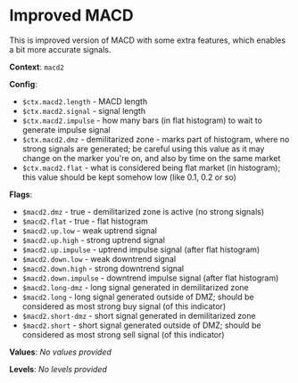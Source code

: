 # Improved MACD

This is improved version of MACD with some extra features, which enables a bit more accurate signals.

**Context**: `macd2`

**Config**:
*	`$ctx.macd2.length`     - MACD length
*   `$ctx.macd2.signal`     - signal length
*   `$ctx.macd2.impulse`    - how many bars (in flat histogram) to wait to generate impulse signal
*   `$ctx.macd2.dmz`        - demilitarized zone - marks part of histogram, where no strong signals are generated; be careful using this value as it may change on the marker you're on, and also by time on the same market
*   `$ctx.macd2.flat`       - what is considered being flat market (in histogram); this value should be kept somehow low (like 0.1, 0.2 or so)

**Flags**:
*	`$macd2.dmz`            - true - demilitarized zone is active (no strong signals)
*   `$macd2.flat`           - true - flat histogram
*   `$macd2.up.low`         - weak uptrend signal
*   `$macd2.up.high`        - strong uptrend signal
*   `$macd2.up.impulse`     - uptrend impulse signal (after flat histogram)
*   `$macd2.down.low`       - weak downtrend signal
*   `$macd2.down.high`      - strong downtrend signal
*   `$macd2.down.impulse`   - downtrend impulse signal (after flat histogram)
*   `$macd2.long-dmz`       - long signal generated in demilitarized zone
*   `$macd2.long`           - long signal generated outside of DMZ; should be considered as most strong buy signal (of this indicator)
*   `$macd2.short-dmz`      - short signal generated in demilitarized zone
*   `$macd2.short`          - short signal generated outside of DMZ; should be considered as most strong sell signal (of this indicator)

**Values**:
_No values provided_

**Levels**:
_No levels provided_
